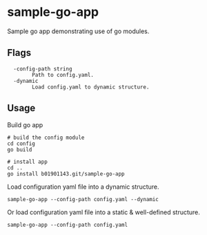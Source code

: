 # sample-go-app
Sample go app demonstrating use of go modules.

## Flags
```
  -config-path string
    	Path to config.yaml.
  -dynamic
    	Load config.yaml to dynamic structure.
```
## Usage
Build go app
```
# build the config module
cd config
go build

# install app
cd ..
go install b01901143.git/sample-go-app
```

Load configuration yaml file into a dynamic structure.

```
sample-go-app --config-path config.yaml --dynamic 
```

Or load configuration yaml file into a static & well-defined structure.

```
sample-go-app --config-path config.yaml
```